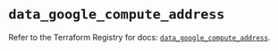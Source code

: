 # `data_google_compute_address`

Refer to the Terraform Registry for docs: [`data_google_compute_address`](https://registry.terraform.io/providers/hashicorp/google/6.7.0/docs/data-sources/compute_address).
